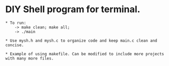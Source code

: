
DIY Shell program for terminal.
===============================

	* To run:
		-> make clean; make all;
		-> ./main

	* Use mysh.h and mysh.c to organize code and keep main.c clean and concise.

	* Example of using makefile. Can be modified to include more projects with many more files.
